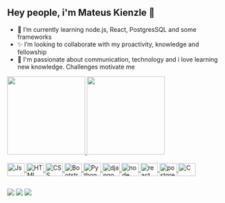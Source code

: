 ## Hey people, i'm Mateus Kienzle 👋


- 🌱 I’m currently learning node.js, React, PostgresSQL and some frameworks</div>
- ✨ I’m looking to collaborate with my proactivity, knowledge and fellowship
- 🎈 I'm passionate about communication, technology and i love learning new knowledge. Challenges motivate me


<div align="left">
  <a href="https://github.com/mateuskienzle">
  <img height="180em"  src="https://github-readme-stats.vercel.app/api?username=mateuskienzle&show_icons=true&theme=github_dark&include_all_commits=true&count_private=true"/>
  <img height="180em" src="https://github-readme-stats.vercel.app/api/top-langs/?username=mateuskienzle&layout=compact&langs_count=7&theme=github_dark"/>
</div>
  
  <div style="display: inline_block"><br>
  <img align="center" alt="Js" height="30" width="40" src="https://cdn.jsdelivr.net/gh/devicons/devicon/icons/javascript/javascript-original.svg">
  <img align="center" alt="HTML" height="30" width="40" src="https://cdn.jsdelivr.net/gh/devicons/devicon/icons/html5/html5-original.svg">
  <img align="center" alt="CSS" height="30" width="40" src="https://cdn.jsdelivr.net/gh/devicons/devicon/icons/css3/css3-original.svg">
  <img align="center" alt="Bootstrap" height="30" width="40" src="https://cdn.jsdelivr.net/gh/devicons/devicon/icons/bootstrap/bootstrap-original.svg">
  <img align="center" alt="Python" height="30" width="40" src="https://cdn.jsdelivr.net/gh/devicons/devicon/icons/python/python-original.svg">
  <img align="center" alt="django" height="30" width="40" src="https://cdn.jsdelivr.net/gh/devicons/devicon/icons/django/django-original.svg">
  <img align="center" alt="node" height="30" width="40" src="https://cdn.jsdelivr.net/gh/devicons/devicon/icons/nodejs/nodejs-original-wordmark.svg">
  <img align="center" alt="react" height="30" width="40" src="https://cdn.jsdelivr.net/gh/devicons/devicon/icons/react/react-original-wordmark.svg">
  <img align="center" alt="postgres" height="30" width="40" src="https://cdn.jsdelivr.net/gh/devicons/devicon/icons/postgresql/postgresql-original-wordmark.svg">
  <img align="center" alt="C" height="30" width="40" src="https://cdn.jsdelivr.net/gh/devicons/devicon/icons/c/c-original.svg">


</div>
  
 ##
  
  
 <div> 
   
   <a href="https://www.linkedin.com/in/mateus-kienzle-58a263204/" target="_blank"><img src="https://img.shields.io/badge/-LinkedIn-%230077B5?style=for-the-badge&logo=linkedin&logoColor=white" target="_blank"></a> 
  <a href="https://www.instagram.com/mateuskienzle/" target="_blank"><img src="https://img.shields.io/badge/-Instagram-%23E4405F?style=for-the-badge&logo=instagram&logoColor=white" target="_blank"></a>
  <a href = "mailto:mateuskienzle@gmail.com"><img src="https://img.shields.io/badge/-Gmail-%23333?style=for-the-badge&logo=gmail&logoColor=white" target="_blank"></a>

 
 
</div>

